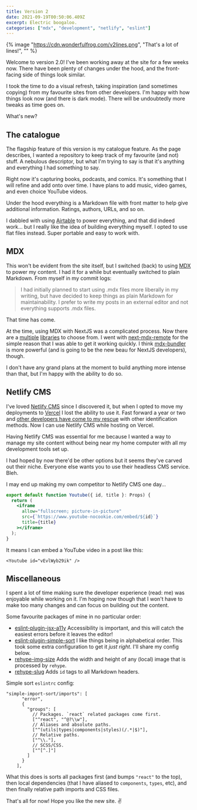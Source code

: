 ```yaml
---
title: Version 2
date: 2021-09-19T00:50:06.409Z
excerpt: Electric boogaloo.
categories: ["mdx", "development", "netlify", "eslint"]
---
```


{% image "https://cdn.wonderfulfrog.com/v2lines.png", "That's a lot of lines!", "" %}

Welcome to version 2.0! I've been working away at the site for a few weeks now. There have been plenty of changes under the hood, and the front-facing side of things look similar.

I took the time to do a visual refresh, taking inspiration (and sometimes copying) from my favourite sites from other developers. I'm happy with how things look now (and there is dark mode). There will be undoubtedly more tweaks as time goes on.

What's new?

## The catalogue

The flagship feature of this version is my catalogue feature. As the page describes, I wanted a repository to keep track of my favourite (and not) stuff. A nebulous descriptor, but what I'm trying to say is that it's anything and everything I had something to say.

Right now it's capturing books, podcasts, and comics. It's something that I will refine and add onto over time. I have plans to add music, video games, and even choice YouTube videos.

Under the hood everything is a Markdown file with front matter to help give additional information. Ratings, authors, URLs, and so on.

I dabbled with using [Airtable](https://airtable.com) to power everything, and that did indeed work… but I really like the idea of building everything myself. I opted to use flat files instead. Super portable and easy to work with.

## MDX

This won't be evident from the site itself, but I switched (back) to using [MDX](https://mdxjs.com/) to power my content. I had it for a while but eventually switched to plain Markdown. From myself in my commit logs:

> I had initially planned to start using .mdx files more liberally in my writing, but have decided to keep things as plain Markdown for maintainability. I prefer to write my posts in an external editor and not everything supports .mdx files.

That time has come.

At the time, using MDX with NextJS was a complicated process. Now there are a [multiple](https://github.com/vercel/next.js/tree/canary/packages/next-mdx) [libraries](https://github.com/kentcdodds/mdx-bundler) to choose from. I went with [next-mdx-remote](https://github.com/hashicorp/next-mdx-remote) for the simple reason that I was able to get it working quickly. I think [mdx-bundler](https://github.com/kentcdodds/mdx-bundler) is more powerful (and is going to be the new beau for NextJS developers), though.

I don't have any grand plans at the moment to build anything more intense than that, but I'm happy with the ability to do so.

## Netlify CMS

I've loved [Netlify CMS](https://www.netlifycms.org/) since I discovered it, but when I opted to move my deployments to [Vercel](https://vercel.com/) I lost the ability to use it. Fast forward a year or two and [other developers have come to my rescue](https://github.com/ublabs/netlify-cms-oauth) with other identification methods. Now I can use Netlify CMS while hosting on Vercel.

Having Netlify CMS was essential for me because I wanted a way to manage my site content without being near my home computer with all my development tools set up.

I had hoped by now there'd be other options but it seems they've carved out their niche. Everyone else wants you to use their headless CMS service. Bleh.

I may end up making my own competitor to Netlify CMS one day…

```jsx
export default function Youtube({ id, title }: Props) {
  return (
    <iframe
      allow="fullscreen; picture-in-picture"
      src={`https://www.youtube-nocookie.com/embed/${id}`}
      title={title}
    ></iframe>
  );
}
```

It means I can embed a YouTube video in a post like this:

```
<Youtube id="vEvlWyb29ik" />
```

## Miscellaneous

I spent a lot of time making sure the developer experience (read: me) was enjoyable while working on it. I'm hoping now though that I won't have to make too many changes and can focus on building out the content.

Some favourite packages of mine in no particular order:

* [eslint-plugin-jsx-a11y](https://github.com/jsx-eslint/eslint-plugin-jsx-a11y) Accessibility is important, and this will catch the easiest errors before it leaves the editor!
* [eslint-plugin-simple-sort](https://github.com/lydell/eslint-plugin-simple-import-sort) I like things being in alphabetical order. This took some extra configuration to get it *just right*. I'll share my config below.
* [rehype-img-size](https://github.com/ksoichiro/rehype-img-size) Adds the width and height of any (local) image that is processed by `rehype`.
* [rehype-slug](https://github.com/rehypejs/rehype-slug) Adds `id` tags to all Markdown headers.

Simple sort `eslintrc` config:

```
"simple-import-sort/imports": [
      "error",
      {
        "groups": [
          // Packages. `react` related packages come first.
          ["^react", "^@?\\w"],
          // Aliases and absolute paths.
          ["^(utils|types|components|styles)(/.*|$)"],
          // Relative paths.
          ["^\\."],
          // SCSS/CSS.
          ["^[^.]"]
        ]
      }
    ],
```

What this does is sorts all packages first (and bumps `"react"` to the top), then local dependencies (that I have aliased to `components`, `types`, etc), and then finally relative path imports and CSS files.

That's all for now! Hope you like the new site. ✌️
